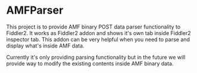 # AMFParser

This project is to provide AMF binary POST data parser functionality to Fiddler2. It works as Fiddler2 addon and shows it's own tab inside Fiddler2 inspector tab. This addon can be very helpful when you need to parse and display what's inside AMF data.

Currently it's only providing parsing functionality but in the future we will provide way to modify the existing contents inside AMF binary data.

